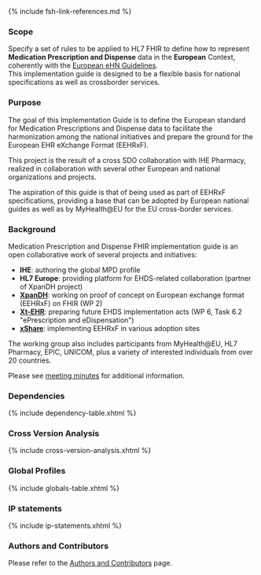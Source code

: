 {% include fsh-link-references.md %}

### Scope

Specify a set of rules to be applied to HL7 FHIR to define how to represent **Medication Prescription and Dispense** data in the **European** Context, coherently with the [European eHN Guidelines](https://health.ec.europa.eu/ehealth-digital-health-and-care/key-documents_en).  
This implementation guide is designed to be a flexible basis for national specifications as well as crossborder services. 


### Purpose
The goal of this Implementation Guide is to define the European standard for Medication Prescriptions and Dispense data to facilitate the harmonization among the national initiatives and prepare the ground for the European EHR eXchange Format (EEHRxF).

This project is the result of a cross SDO collaboration with IHE Pharmacy, realized in collaboration with several other European and national organizations and projects.

The aspiration of this guide is that of being used as part of EEHRxF specifications, providing a base that can be adopted by European national guides as well as by MyHealth@EU for the EU cross-border services.

### Background

Medication Prescription and Dispense FHIR implementation guide is an open collaborative work of several projects and initiatives:
- **IHE**: authoring the global MPD profile
- **HL7 Europe**: providing platform for EHDS-related collaboration (partner of XpanDH project)
- [**XpanDH**](https://xpandh-project.iscte-iul.pt): working on proof of concept on European exchange format (EEHRxF) on FHIR (WP 2)
- [**Xt-EHR**](https://www.xt-ehr.eu): preparing future EHDS implementation acts (WP 6, Task 6.2 "ePrescription and eDispensation")
- [**xShare**](https://xshare-project.eu): implementing EEHRxF in various adoption sites

The working group also includes participants from MyHealth@EU, HL7 Pharmacy, EPIC, UNICOM, plus a variety of interested individuals from over 20 countries.   

Please see [meeting minutes](https://confluence.hl7.org/display/HEU/Medication+Prescription+and+Dispense%2C+Edition+1) for additional information.  

<!-- ### Navigating the profiles

The following diagrams provide a browseable overview of the profiles specified by this guide (not all the relationships have been reported).

< TO BE COMPLETED >
-->
### Dependencies

{% include dependency-table.xhtml %}

### Cross Version Analysis

{% include cross-version-analysis.xhtml %}

### Global Profiles

{% include globals-table.xhtml %}

### IP statements

{% include ip-statements.xhtml %}

### Authors and Contributors

Please refer to the [Authors and Contributors](authors.html) page.